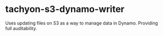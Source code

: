 # tachyon-s3-dynamo-writer
Uses updating files on S3 as a way to manage data in Dynamo. Providing full auditability.

